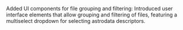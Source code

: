 Added UI components for file grouping and filtering: Introduced user interface elements that allow grouping and filtering of files, featuring a multiselect dropdown for selecting astrodata descriptors.
